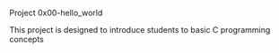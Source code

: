Project 0x00-hello_world

This project is designed to introduce students to basic C programming concepts
